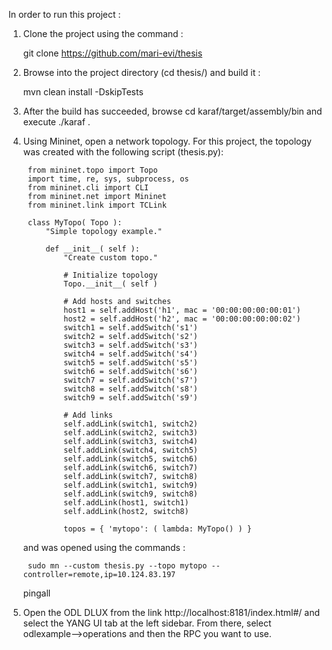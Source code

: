 In order to run this project :

1) Clone the project using the command :

    git clone https://github.com/mari-evi/thesis
    
2) Browse into the project directory (cd thesis/) and build it :

    mvn clean install -DskipTests
    
3) After the build has succeeded, browse cd karaf/target/assembly/bin and execute ./karaf . 

4) Using Mininet, open a network topology. For this project, the topology was created with the following script (thesis.py):


        from mininet.topo import Topo
        import time, re, sys, subprocess, os
        from mininet.cli import CLI
        from mininet.net import Mininet
        from mininet.link import TCLink

        class MyTopo( Topo ):
            "Simple topology example."

            def __init__( self ):
                "Create custom topo."

                # Initialize topology
                Topo.__init__( self )

                # Add hosts and switches
                host1 = self.addHost('h1', mac = '00:00:00:00:00:01')
                host2 = self.addHost('h2', mac = '00:00:00:00:00:02')
                switch1 = self.addSwitch('s1')
                switch2 = self.addSwitch('s2')
                switch3 = self.addSwitch('s3')
                switch4 = self.addSwitch('s4')
                switch5 = self.addSwitch('s5')
                switch6 = self.addSwitch('s6')
                switch7 = self.addSwitch('s7')
                switch8 = self.addSwitch('s8')
                switch9 = self.addSwitch('s9')

                # Add links
                self.addLink(switch1, switch2)
                self.addLink(switch2, switch3)
                self.addLink(switch3, switch4)
                self.addLink(switch4, switch5)
                self.addLink(switch5, switch6)
                self.addLink(switch6, switch7)
                self.addLink(switch7, switch8)
                self.addLink(switch1, switch9)
                self.addLink(switch9, switch8)
                self.addLink(host1, switch1)
                self.addLink(host2, switch8)

                topos = { 'mytopo': ( lambda: MyTopo() ) }


    and was opened using the commands :
 
        sudo mn --custom thesis.py --topo mytopo --controller=remote,ip=10.124.83.197

	pingall


5) Open the ODL DLUX from the link http://localhost:8181/index.html#/ and select the YANG UI tab at the left sidebar.
From there, select odlexample-->operations and then the RPC you want to use.

